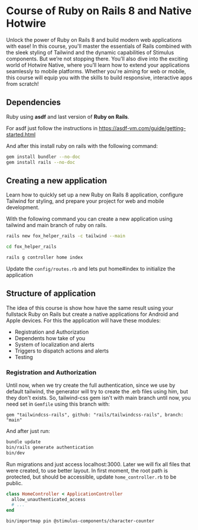 # Course of Ruby on Rails 8 and Native Hotwire

Unlock the power of Ruby on Rails 8 and build modern web applications with ease! In this course, you'll master the essentials of Rails combined with the sleek styling of Tailwind and the dynamic capabilities of Stimulus components. But we’re not stopping there. You’ll also dive into the exciting world of Hotwire Native, where you’ll learn how to extend your applications seamlessly to mobile platforms. Whether you're aiming for web or mobile, this course will equip you with the skills to build responsive, interactive apps from scratch!

## Dependencies

Ruby using **asdf** and last version of **Ruby on Rails**.

For asdf just follow the instructions in https://asdf-vm.com/guide/getting-started.html

And after this install ruby on rails with the following command:

```bash
gem install bundler --no-doc
gem install rails --no-doc
```

## Creating a new application

Learn how to quickly set up a new Ruby on Rails 8 application, configure Tailwind for styling, and prepare your project for web and mobile development.

With the following command you can create a new application using tailwind and main branch of ruby on rails.

```bash
rails new fox_helper_rails -c tailwind --main

cd fox_helper_rails

rails g controller home index
```

Update the `config/routes.rb` and lets put home#index to initialize the application

## Structure of application

The idea of this course is show how have the same result using your fullstack Ruby on Rails but create a native applications for Android and Apple devices. For this the application will have these modules:

- Registration and Authorization
- Dependents how take of you
- System of localization and alerts
- Triggers to dispatch actions and alerts
- Testing

### Registration and Authorization

Until now, when we try create the full authentication, since we use by default tailwind, the generator will try to create the .erb files using him, but they don't exists. So, tailwind-css gem isn't with main branch until now, you need set in `Gemfile` using this branch with:

```Gemfile
gem "tailwindcss-rails", github: "rails/tailwindcss-rails", branch: "main"
```

And after just run:

```bash
bundle update
bin/rails generate authentication
bin/dev
```

Run migrations and just access localhost:3000.
Later we will fix all files that were created, to use better layout.
In first moment, the root path is protected, but should be accessible, update `home_controller.rb` to be public.

```ruby
class HomeController < ApplicationController
  allow_unauthenticated_access
  # ...
end
```


```bash
bin/importmap pin @stimulus-components/character-counter
```
